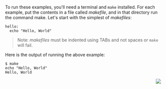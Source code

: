To run these examples, you'll need a terminal and `make` installed. For each example, put the contents in a file called _makefile_, and in that directory run the command make. Let's start with the simplest of _makefiles_:

```make
hello:
  echo "Hello, World"
```

> Note: _makefiles_ must be indented using TABs and not spaces or `make` will fail.

Here is the output of running the above example:

```Shell
$ make
echo "Hello, World"
Hello, World

```

<div align="right">
  <a href="https://github.com/AmrElsayyad/makefile-tutorial/tree/main/EX002%20-%20Makefile%20Syntax">
    <img src="https://img.shields.io/badge/Next-EX002:%20Makefile%20Syntax-blue.svg">
  </a>
</div>
